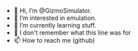 - 👋 Hi, I’m @GizmoSimulator.
- 👀 I’m interested in emulation.
- 🌱 I’m currently learning stuff.
- 💞️ I don't remember what this line was for
- 📫 How to reach me (github)

<!---
GizmoSimulator/GizmoSimulator is a ✨ special ✨ repository because its `README.md` (this file) appears on your GitHub profile.
You can click the Preview link to take a look at your changes.
--->
